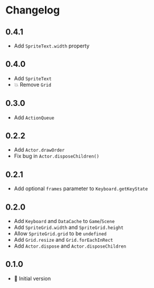 # Changelog

## 0.4.1

* Add `SpriteText.width` property

## 0.4.0

* Add `SpriteText`
* :boom: Remove `Grid`

## 0.3.0

* Add `ActionQueue`

## 0.2.2

* Add `Actor.drawOrder`
* Fix bug in `Actor.disposeChildren()`

## 0.2.1

* Add optional `frames` parameter to `Keyboard.getKeyState`

## 0.2.0

* Add `Keyboard` and `DataCache` to `Game`/`Scene`
* Add `SpriteGrid.width` and `SpriteGrid.height`
* Allow `SpriteGrid.grid` to be `undefined`
* Add `Grid.resize` and `Grid.forEachInRect`
* Add `Actor.dispose` and `Actor.disposeChildren`

## 0.1.0

* :rocket: Initial version
